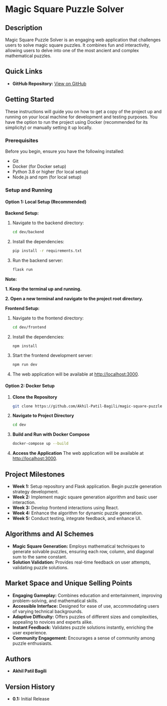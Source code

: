# Magic Square Puzzle Solver

## Description

Magic Square Puzzle Solver is an engaging web application that challenges users to solve magic square puzzles. It combines fun and interactivity, allowing users to delve into one of the most ancient and complex mathematical puzzles.

## Quick Links

- **GitHub Repository:** [View on GitHub](https://github.com/Akhil-Patil-Bagili/magic-square-puzzle-solver)

## Getting Started

These instructions will guide you on how to get a copy of the project up and running on your local machine for development and testing purposes. You have the option to run the project using Docker (recommended for its simplicity) or manually setting it up locally.

### Prerequisites

Before you begin, ensure you have the following installed:
- Git
- Docker (for Docker setup)
- Python 3.8 or higher (for local setup)
- Node.js and npm (for local setup)

### Setup and Running


#### Option 1: Local Setup (Recommended)


**Backend Setup:**

1. Navigate to the backend directory:
    ```bash
    cd dev/backend
    ```

2. Install the dependencies:
    ```bash
    pip install -r requirements.txt
    ```

3. Run the backend server:
    ```bash
    flask run
    ```

**Note:** 

**1. Keep the terminal up and running.**

**2. Open a new terminal and navigate to the project root directory.**

**Frontend Setup:**

1. Navigate to the frontend directory:
    ```bash
    cd dev/frontend
    ```

2. Install the dependencies:
    ```bash
    npm install
    ```

3. Start the frontend development server:
    ```bash
    npm run dev
    ```

4. The web application will be available at [http://localhost:3000](http://localhost:3000).


#### Option 2: Docker Setup

1. **Clone the Repository**
    ```bash
    git clone https://github.com/Akhil-Patil-Bagili/magic-square-puzzle-solver.git
    ```

2. **Navigate to Project Directory**
    ```bash
    cd dev
    ```

3. **Build and Run with Docker Compose**
    ```bash
    docker-compose up --build
    ```

4. **Access the Application**
    The web application will be available at [http://localhost:3000](http://localhost:3000).

## Project Milestones

- **Week 1:** Setup repository and Flask application. Begin puzzle generation strategy development.
- **Week 2:** Implement magic square generation algorithm and basic user interaction.
- **Week 3:** Develop frontend interactions using React.
- **Week 4:** Enhance the algorithm for dynamic puzzle generation.
- **Week 5:** Conduct testing, integrate feedback, and enhance UI.

## Algorithms and AI Schemes

- **Magic Square Generation:** Employs mathematical techniques to generate solvable puzzles, ensuring each row, column, and diagonal sum to the same constant.
- **Solution Validation:** Provides real-time feedback on user attempts, validating puzzle solutions.

## Market Space and Unique Selling Points

- **Engaging Gameplay:** Combines education and entertainment, improving problem-solving, and mathematical skills.
- **Accessible Interface:** Designed for ease of use, accommodating users of varying technical backgrounds.
- **Adaptive Difficulty:** Offers puzzles of different sizes and complexities, appealing to novices and experts alike.
- **Instant Feedback:** Validates puzzle solutions instantly, enriching the user experience.
- **Community Engagement:** Encourages a sense of community among puzzle enthusiasts.

## Authors

- **Akhil Patil Bagili**

## Version History

- **0.1:** Initial Release
